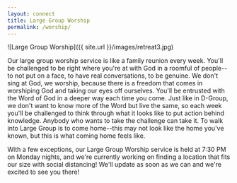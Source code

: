```yaml
---
layout: connect
title: Large Group Worship
permalink: /worship/
---
```


![Large Group Worship]({{ site.url }}/images/retreat3.jpg)

Our large group worship service is like a family reunion every week. You'll be challenged to be right where you're at with God in a roomful of people--to not put on a face, to have real conversations, to be genuine. We don't sing at God, we worship, because there is a freedom that comes in worshiping God and taking our eyes off ourselves. You'll be entrusted with the Word of God in a deeper way each time you come. Just like in D-Group, we don't want to know more of the Word but live the same, so each week you'll be challenged to think through what it looks like to put action behind knowledge. Anybody who wants to take the challenge can take it. To walk into Large Group is to come home--this may not look like the home you've known, but this is what coming home feels like.

With a few exceptions, our Large Group Worship service is held at 7:30 PM on Monday nights, and we're currently working on finding a location that fits our size with social distancing! We'll update as soon as we can and we're excited to see you there!

